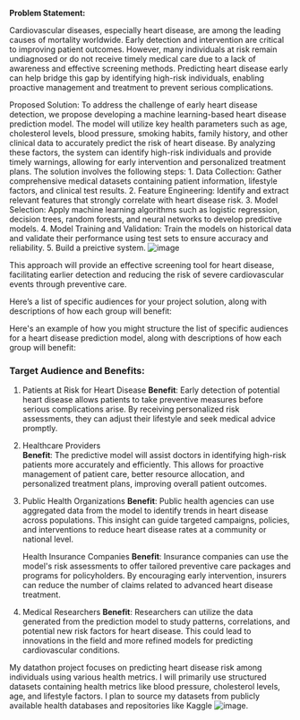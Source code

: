**Problem Statement:**

Cardiovascular diseases, especially heart disease, are among the leading causes of mortality worldwide. Early detection and intervention are critical to improving patient outcomes. However, many individuals
at risk remain undiagnosed or do not receive timely medical care due to a lack of awareness and effective screening methods. Predicting heart disease early can help bridge this gap by identifying high-risk 
individuals, enabling proactive management and treatment to prevent serious complications.

Proposed Solution:
To address the challenge of early heart disease detection, we propose developing a machine learning-based heart disease prediction model. The model will utilize key health parameters such as age, cholesterol levels, blood pressure, smoking habits, family history, and other clinical data to accurately predict the risk of heart disease. By analyzing these factors, the system can identify high-risk individuals and provide timely warnings, allowing for early intervention and personalized treatment plans.
The solution involves the following steps:
	1. Data Collection: Gather comprehensive medical datasets containing patient information, lifestyle factors, and clinical test results.
	2. Feature Engineering: Identify and extract relevant features that strongly correlate with heart disease risk.
	3. Model Selection: Apply machine learning algorithms such as logistic regression, decision trees, random forests, and neural networks to develop predictive models.
	4. Model Training and Validation: Train the models on historical data and validate their performance using test sets to ensure accuracy and reliability.
  5. Build a preictive system.
![image](https://github.com/user-attachments/assets/a236065e-d2eb-4d6e-9112-5b59de3c860e)

This approach will provide an effective screening tool for heart disease, facilitating earlier detection and reducing the risk of severe cardiovascular events through preventive care.

Here’s a list of specific audiences for your project solution, along with descriptions of how each group will benefit:

Here's an example of how you might structure the list of specific audiences for a heart disease prediction model, along with descriptions of how each group will benefit:



### Target Audience and Benefits:

1. Patients at Risk for Heart Disease 
   **Benefit**: Early detection of potential heart disease allows patients to take preventive measures before serious complications arise. By receiving personalized risk assessments, they can adjust their lifestyle and seek medical advice promptly.

2. Healthcare Providers  
   **Benefit**: The predictive model will assist doctors in identifying high-risk patients more accurately and efficiently. This allows for proactive management of patient care, better resource allocation, and personalized treatment plans, improving overall patient outcomes.

3. Public Health Organizations
   **Benefit**: Public health agencies can use aggregated data from the model to identify trends in heart disease across populations. This insight can guide targeted campaigns, policies, and interventions to reduce heart disease rates at a community or national level.

   Health Insurance Companies
   **Benefit**: Insurance companies can use the model's risk assessments to offer tailored preventive care packages and programs for policyholders. By encouraging early intervention, insurers can reduce the number of claims related to advanced heart disease treatment.

5. Medical Researchers
   **Benefit**: Researchers can utilize the data generated from the prediction model to study patterns, correlations, and potential new risk factors for heart disease. This could lead to innovations in the field and more refined models for predicting cardiovascular conditions.


My datathon project focuses on predicting heart disease risk among individuals using various health metrics. I will primarily use structured datasets containing health metrics like blood pressure, cholesterol 
levels, age, and lifestyle factors. I plan to source my datasets from publicly available health databases and repositories like Kaggle 
![image](https://github.com/user-attachments/assets/c1f0ca48-a632-4e70-9ab9-8dde16dbd5d7).


